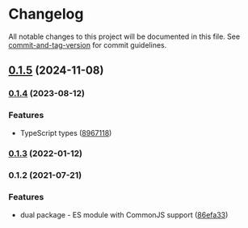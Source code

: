 # Changelog

All notable changes to this project will be documented in this file. See [commit-and-tag-version](https://github.com/absolute-version/commit-and-tag-version) for commit guidelines.

## [0.1.5](https://github.com/toolbuilder/make-factory/compare/v0.1.4...v0.1.5) (2024-11-08)

### [0.1.4](https://github.com/toolbuilder/make-factory/compare/v0.1.3...v0.1.4) (2023-08-12)


### Features

* TypeScript types ([8967118](https://github.com/toolbuilder/make-factory/commit/89671184fa825e644e5f1b71892513a2ae179b89))

### [0.1.3](https://github.com/toolbuilder/make-factory/compare/v0.1.2...v0.1.3) (2022-01-12)

### 0.1.2 (2021-07-21)


### Features

* dual package - ES module with CommonJS support ([86efa33](https://github.com/toolbuilder/make-factory/commit/86efa331b7ab2cc8a45b65617276dc8ae9aa2bf4))
